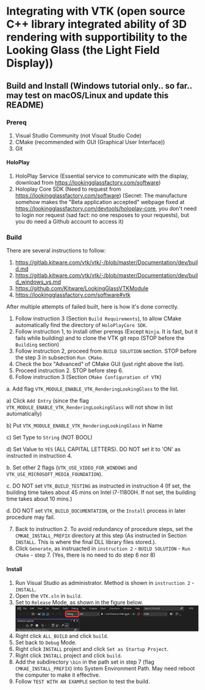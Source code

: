 # Integrating with VTK (open source C++ library integrated ability of 3D rendering with supportibility to the Looking Glass (the Light Field Display))
## Build and Install (Windows tutorial only.. so far.. may test on macOS/Linux and update this README)
### Prereq
1. Visual Studio Community (not Visual Studio Code)
2. CMake (recommended with GUI (Graphical User Interface))
3. Git
#### HoloPlay
1. HoloPlay Service (Essential service to communicate with the display, download from https://lookingglassfactory.com/software)
2. Holoplay Core SDK (Need to request from https://lookingglassfactory.com/software) 
 (Secret: The manufacture somehow makes the "Beta application accepted" webpage fixed at https://lookingglassfactory.com/devtools/holoplay-core, you don't need to login nor request (sad fact: no one resposes to your requests), but you do need a Github account to access it)

### Build
There are several instructions to follow:
1. https://gitlab.kitware.com/vtk/vtk/-/blob/master/Documentation/dev/build.md
2. https://gitlab.kitware.com/vtk/vtk/-/blob/master/Documentation/dev/build_windows_vs.md
3. https://github.com/Kitware/LookingGlassVTKModule
4. https://lookingglassfactory.com/software#vtk

After multiple attempts of failed built, here is how it's done correctly. 
1. Follow instruction 3 (Section `Build Requirements`), to allow CMake automatically find the directory of `HoloPlayCore SDK`.
2. Follow instruction 1, to install other prereqs (Except `Ninja`. It is fast, but it fails while building) and to clone the VTK git repo (STOP before the `Building` section)
3. Follow instruction 2, proceed from `BUILD SOLUTION` section. STOP before the step 3 in subsection `Run CMake`. 
4. Check the box "Advanced" of CMake GUI (just right above the list).
5. Proceed instruction 2. STOP before step 6.
6. Follow instruction 3 (Section `CMake Configuration of VTK`)

 a. Add flag `VTK_MODULE_ENABLE_VTK_RenderingLookingGlass` to the list.
 
  a) Click `Add Entry` (since the flag `VTK_MODULE_ENABLE_VTK_RenderingLookingGlass` will not show in list automatically)

  b) Put `VTK_MODULE_ENABLE_VTK_RenderingLookingGlass` in Name

  c) Set Type to `String` (NOT BOOL)

  d) Set Value to `YES` (ALL CAPITAL LETTERS). DO NOT set it to 'ON' as instructed in instruction 4. 

 b. Set other 2 flags (`VTK_USE_VIDEO_FOR_WINDOWS` and `VTK_USE_MICROSOFT_MEDIA_FOUNDATION`). 

 c. DO NOT set `VTK_BUILD_TESTING` as instructed in instruction 4 (If set, the building time takes about 45 mins on Intel i7-11800H. If not set, the building time takes about 10 mins.)

 d. DO NOT set `VTK_BUILD_DOCUMENTATION`, or the `Install` process in later procedure may fail. 

7. Back to instruction 2. To avoid redundancy of procedure steps, set the `CMKAE_INSTALL_PREFIX` directory at this step (As instructed in Section `INSTALL`. This is where the final DLL library files stored.). 
8. Click `Generate`, as instruacted in `instruction 2` - `BUILD SOLUTION` - `Run CMake` - step 7. (Yes, there is no need to do step 6 nor 8)
#### Install
1. Run Visual Studio as administrator. Method is shown in `instruction 2` - `INSTALL`. 
2. Open the `VTK.sln` in `build`.
3. Set to `Release` Mode, as shown in the figure below. 
 ![](VSReleaseMode.png)
4. Right click `ALL_BUILD` and click `build`. 
5. Set back to `Debug` Mode. 
6. Right click `INSTALL` project and click `Set as Startup Project`. 
7. Right click	`INSTALL` project and click	`build`. 
8. Add the subdirectory `\bin` in the path set in step 7 (flag `CMKAE_INSTALL_PREFIX`) into System Environment Path. May need reboot the computer to make it effective. 
9. Follow `TEST WITH AN EXAMPLE` section to test the build. 